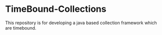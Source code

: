 TimeBound-Collections
=====================

This repository is for developing a java based collection framework which are timebound.